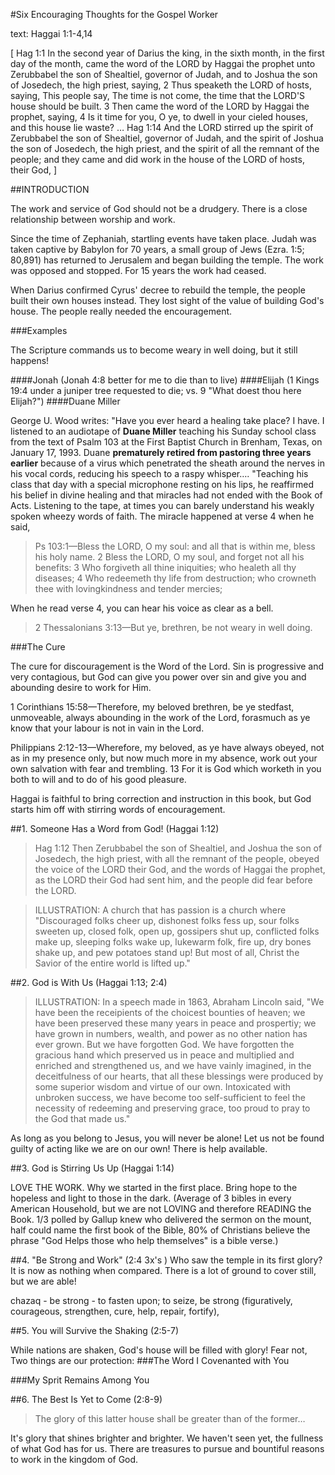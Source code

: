 #Six Encouraging Thoughts for the Gospel Worker

text: Haggai 1:1-4,14

[
Hag 1:1 In the second year of Darius the king, in the sixth month, in the first day of the month, came the word of the LORD by Haggai the prophet unto Zerubbabel the son of Shealtiel, governor of Judah, and to Joshua the son of Josedech, the high priest, saying,
 2 Thus speaketh the LORD of hosts, saying, This people say, The time is not come, the time that the LORD'S house should be built.
 3 Then came the word of the LORD by Haggai the prophet, saying,
 4 Is it time for you, O ye, to dwell in your cieled houses, and this house lie waste?
&hellip;
Hag 1:14 And the LORD stirred up the spirit of Zerubbabel the son of Shealtiel, governor of Judah, and the spirit of Joshua the son of Josedech, the high priest, and the spirit of all the remnant of the people; and they came and did work in the house of the LORD of hosts, their God,
]

##INTRODUCTION

The work and service of God should not be a drudgery. There is a close relationship between worship and work.

Since the time of Zephaniah, startling events have taken place. Judah was taken captive by Babylon for 70 years, a small group of Jews (Ezra. 1:5; 80,891) has returned to Jerusalem and began building the temple. The work was opposed and stopped. For 15 years the work had ceased.

When Darius confirmed Cyrus&apos; decree to rebuild the temple, the people built their own houses instead. They lost sight of the value of building God's house. The people really needed the encouragement.


###Examples

The Scripture commands us to become weary in well doing, but it still happens! 

####Jonah (Jonah 4:8 better for me to die than to live)
####Elijah (1 Kings 19:4 under a juniper tree requested to die; vs. 9 "What doest thou here Elijah?")
####Duane Miller

George U. Wood writes: "Have you ever heard a healing take place? I have. I listened to an audiotape of **Duane Miller** teaching his Sunday school class from the text of Psalm 103 at the First Baptist Church in Brenham, Texas, on January 17, 1993. Duane **prematurely retired from pastoring three years earlier** because of a virus which penetrated the sheath around the nerves in his vocal cords, reducing his speech to a raspy whisper&hellip;.
"Teaching his class that day with a special microphone resting on his lips, he reaffirmed his belief in divine healing and that miracles had not ended with the Book of Acts. Listening to the tape, at times you can barely 
understand his weakly spoken wheezy words of faith. The miracle happened at verse 4 when he said, 

> Ps 103:1&mdash;Bless the LORD, O my soul: and all that is within me, bless his holy name. 2 Bless the LORD, O my soul, and forget not all his benefits: 3 Who forgiveth all thine iniquities; who healeth all thy diseases; 4 Who redeemeth thy life from destruction; who crowneth thee with lovingkindness and tender mercies;

When he read verse 4, you can hear his voice as clear as a bell.

>2 Thessalonians 3:13&mdash;But ye, brethren, be not weary in well doing.

###The Cure

The cure for discouragement is the Word of the Lord. Sin is progressive and very contagious, but God can give you power over sin and give you and abounding desire to work for Him.

1 Corinthians 15:58&mdash;Therefore, my beloved brethren, be ye stedfast, unmoveable, always abounding in the work of the Lord, forasmuch as ye know that your labour is not in vain in the Lord.

Philippians 2:12-13&mdash;Wherefore, my beloved, as ye have always obeyed, not as in my presence only, but now much more in my absence, work out your own salvation with fear and trembling. 13 For it is God which worketh in you both to will and to do of his good pleasure.

Haggai is faithful to bring correction and instruction in this book, but God starts him off with stirring words of encouragement.


##1. Someone Has a Word from God! (Haggai 1:12)
> Hag 1:12 Then Zerubbabel the son of Shealtiel, and Joshua the son of Josedech, the high priest, with all the remnant of the people, obeyed the voice of the LORD their God, and the words of Haggai the prophet, as the LORD their God had sent him, and the people did fear before the LORD.


> ILLUSTRATION: A church that has passion is a church where "Discouraged folks cheer up, dishonest folks fess up, sour folks sweeten up, closed folk, open up, gossipers shut up, conflicted folks make up, sleeping folks wake up, lukewarm folk, fire up, dry bones shake up, and pew potatoes stand up! But most of all, Christ the Savior of the entire world is lifted up."

##2. God is With Us (Haggai 1:13; 2:4)

> ILLUSTRATION: In a speech made in 1863, Abraham Lincoln said, "We have been the receipients of the choicest bounties of heaven; we have been preserved these many years in peace and prospertiy; we have grown in numbers, wealth, and power as no other nation has ever grown. But we have forgotten God. We have forgotten the gracious hand which preserved us in peace and multiplied and enriched and strengthened us, and we have vainly imagined, in the deceitfulness of our hearts, that all these blessings were produced by some superior wisdom and virtue of our own. Intoxicated with unbroken success, we have become too self-sufficient to feel the necessity of redeeming and preserving grace, too proud to pray to the God that made us."

As long as you belong to Jesus, you will never be alone! Let us not be found guilty of acting like we are on our own! There is help available.

##3. God is Stirring Us Up (Haggai 1:14)

LOVE THE WORK. Why we started in the first place. Bring hope to the hopeless and light to those in the dark. (Average of 3 bibles in every American Household, but we are not LOVING and therefore READING the Book. 1/3 polled by Gallup knew who delivered the sermon on the mount, half could name the first book of the Bible, 80% of Christians believe the phrase "God Helps those who help themselves" is a bible verse.)

##4. "Be Strong and Work" (2:4 3x's )
Who saw the temple in its first glory? It is now as nothing when compared. There is a lot of ground to cover still, but we are able!

chazaq - be strong - to fasten upon; to seize, be strong (figuratively, courageous, strengthen, cure, help, repair, fortify), 


##5. You will Survive the Shaking (2:5-7)

While nations are shaken, God's house will be filled with glory! Fear not, Two things are our protection:
###The Word I Covenanted with You

###My Sprit Remains Among You


##6. The Best Is Yet to Come (2:8-9)

> The glory of this latter house shall be greater than of the former&hellip;

It's glory that shines brighter and brighter. We haven't seen yet, the fullness of what God has for us. There are treasures to pursue and bountiful reasons to work in the kingdom of God.